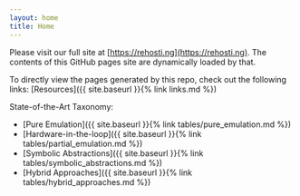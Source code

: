 ```yaml
---
layout: home
title: Home
---
```


Please visit our full site at [https://rehosti.ng](https://rehosti.ng). The contents of this GitHub pages site are dynamically loaded by that.

To directly view the pages generated by this repo, check out the following links:
[Resources]({{ site.baseurl }}{% link links.md %})

State-of-the-Art Taxonomy:
* [Pure Emulation]({{ site.baseurl }}{% link tables/pure_emulation.md %})
* [Hardware-in-the-loop]({{ site.baseurl }}{% link tables/partial_emulation.md %})
* [Symbolic Abstractions]({{ site.baseurl }}{% link tables/symbolic_abstractions.md %})
* [Hybrid Approaches]({{ site.baseurl }}{% link tables/hybrid_approaches.md %})
